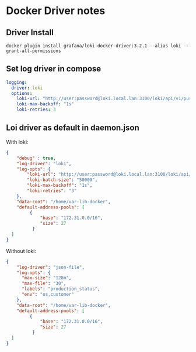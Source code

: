# Docker Driver notes

## Driver Install

```
docker plugin install grafana/loki-docker-driver:3.2.1 --alias loki --grant-all-permissions
```

## Set log driver in compose

```yaml
logging:
  driver: loki
  options:
    loki-url: "http://user:password@loki.local.lan:3100/loki/api/v1/push"
    loki-max-backoff: "1s"
    loki-retries: 3
```

## Loi driver as default in daemon.json

With loki:

```json
{
    "debug" : true,
    "log-driver": "loki",
    "log-opts": {
        "loki-url": "http://user:password@loki.local.lan:3100/loki/api/v1/push",
        "loki-batch-size": "50000",
        "loki-max-backoff": "1s",
        "loki-retries": "3"
    },
    "data-root": "/home/var-lib-docker",
    "default-address-pools": [
         {
             "base": "172.31.0.0/16",
             "size": 27
          }
  ]
}
```

Without loki:

```json
{
    "log-driver": "json-file",
    "log-opts": {
      "max-size": "128m",
      "max-file": "30",
      "labels": "production_status",
      "env": "os,customer"
    },
    "data-root": "/home/var-lib-docker",
    "default-address-pools": [
         {
             "base": "172.31.0.0/16",
             "size": 27
          }
  ]
}
```